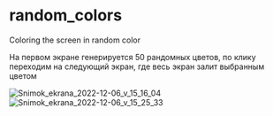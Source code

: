 # random_colors
Coloring the screen in random color

На первом экране генерируется 50 рандомных цветов, по клику переходим на следующий экран, где весь экран залит выбранным цветом

![Snimok_ekrana_2022-12-06_v_15_16_04](https://user-images.githubusercontent.com/43179703/225091357-156e585d-8f4b-46c8-b04e-2e445927284d.png)
![Snimok_ekrana_2022-12-06_v_15_25_33](https://user-images.githubusercontent.com/43179703/225091429-4be07a9d-590f-4eac-b862-898e180ccb79.png)
